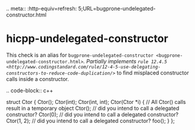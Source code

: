 .. meta:: :http-equiv=refresh:
5;URL=bugprone-undelegated-constructor.html

hicpp-undelegated-constructor
=============================

This check is an alias for
`bugprone-undelegated-constructor <bugprone-undelegated-constructor.html>`*.
Partially implements
`rule 12.4.5 <http://www.codingstandard.com/rule/12-4-5-use-delegating-constructors-to-reduce-code-duplication/>`*
to find misplaced constructor calls inside a constructor.

.. code-block:: c++

struct Ctor { Ctor(); Ctor(int); Ctor(int, int); Ctor(Ctor \*i) { // All
Ctor() calls result in a temporary object Ctor(); // did you intend to
call a delegated constructor? Ctor(0); // did you intend to call a
delegated constructor? Ctor(1, 2); // did you intend to call a delegated
constructor? foo(); } };
